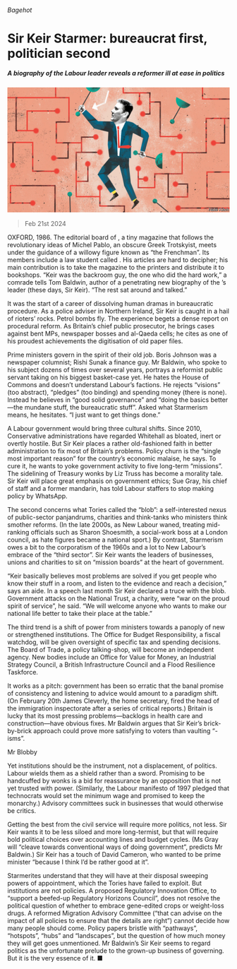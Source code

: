 ###### Bagehot

# Sir Keir Starmer: bureaucrat first, politician second 

##### A biography of the Labour leader reveals a reformer ill at ease in politics 

![image](images/20240224_BRD000.jpg) 

> Feb 21st 2024 

OXFORD, 1986. The editorial board of , a tiny magazine that follows the revolutionary ideas of Michel Pablo, an obscure Greek Trotskyist, meets under the guidance of a willowy figure known as “the Frenchman”. Its members include a law student called . His articles are hard to decipher; his main contribution is to take the magazine to the printers and distribute it to bookshops. “Keir was the backroom guy, the one who did the hard work,” a comrade tells Tom Baldwin, author of a penetrating new biography of the ’s leader (these days, Sir Keir). “The rest sat around and talked.” 

It was the start of a career of dissolving human dramas in bureaucratic procedure. As a police adviser in Northern Ireland, Sir Keir is caught in a hail of rioters’ rocks. Petrol bombs fly. The experience begets a dense report on procedural reform. As Britain’s chief public prosecutor, he brings cases against bent MPs, newspaper bosses and al-Qaeda cells; he cites as one of his proudest achievements the digitisation of old paper files. 

Prime ministers govern in the spirit of their old job. Boris Johnson was a newspaper columnist; Rishi Sunak a finance guy. Mr Baldwin, who spoke to his subject dozens of times over several years, portrays a reformist public servant taking on his biggest basket-case yet. He hates the House of Commons and doesn’t understand Labour’s factions. He rejects “visions” (too abstract), “pledges” (too binding) and spending money (there is none). Instead he believes in “good solid governance” and “doing the basics better—the mundane stuff, the bureaucratic stuff”. Asked what Starmerism means, he hesitates. “I just want to get things done.”

A Labour government would bring three cultural shifts. Since 2010, Conservative administrations have regarded Whitehall as bloated, inert or overtly hostile. But Sir Keir places a rather old-fashioned faith in better administration to fix most of Britain’s problems. Policy churn is the “single most important reason” for the country’s economic malaise, he says. To cure it, he wants to yoke government activity to five long-term “missions”. The sidelining of Treasury wonks by Liz Truss has become a morality tale. Sir Keir will place great emphasis on government ethics; Sue Gray, his chief of staff and a former mandarin, has told Labour staffers to stop making policy by WhatsApp. 

The second concerns what Tories called the “blob”: a self-interested nexus of public-sector panjandrums, charities and think-tanks who ministers think smother reforms. (In the late 2000s, as New Labour waned, treating mid-ranking officials such as Sharon Shoesmith, a social-work boss at a London council, as hate figures became a national sport.) By contrast, Starmerism owes a bit to the corporatism of the 1960s and a lot to New Labour’s embrace of the “third sector”. Sir Keir wants the leaders of businesses, unions and charities to sit on “mission boards” at the heart of government. 

“Keir basically believes most problems are solved if you get people who know their stuff in a room, and listen to the evidence and reach a decision,” says an aide. In a speech last month Sir Keir declared a truce with the blob. Government attacks on the National Trust, a charity, were “war on the proud spirit of service”, he said. “We will welcome anyone who wants to make our national life better to take their place at the table.” 

The third trend is a shift of power from ministers towards a panoply of new or strengthened institutions. The Office for Budget Responsibility, a fiscal watchdog, will be given oversight of specific tax and spending decisions. The Board of Trade, a policy talking-shop, will become an independent agency. New bodies include an Office for Value for Money, an Industrial Strategy Council, a British Infrastructure Council and a Flood Resilience Taskforce. 

It works as a pitch: government has been so erratic that the banal promise of consistency and listening to advice would amount to a paradigm shift. (On February 20th James Cleverly, the home secretary, fired the head of the immigration inspectorate after a series of critical reports.) Britain is lucky that its most pressing problems—backlogs in health care and construction—have obvious fixes. Mr Baldwin argues that Sir Keir’s brick-by-brick approach could prove more satisfying to voters than vaulting “-isms”.

Mr Blobby

Yet institutions should be the instrument, not a displacement, of politics. Labour wields them as a shield rather than a sword. Promising to be handcuffed by wonks is a bid for reassurance by an opposition that is not yet trusted with power. (Similarly, the Labour manifesto of 1997 pledged that technocrats would set the minimum wage and promised to keep the monarchy.) Advisory committees suck in businesses that would otherwise be critics. 

Getting the best from the civil service will require more politics, not less. Sir Keir wants it to be less siloed and more long-termist, but that will require bold political choices over accounting lines and budget cycles. (Ms Gray will “cleave towards conventional ways of doing government”, predicts Mr Baldwin.) Sir Keir has a touch of David Cameron, who wanted to be prime minister “because I think I’d be rather good at it”. 

Starmerites understand that they will have at their disposal sweeping powers of appointment, which the Tories have failed to exploit. But institutions are not policies. A proposed Regulatory Innovation Office, to “support a beefed-up Regulatory Horizons Council”, does not resolve the political question of whether to embrace gene-edited crops or weight-loss drugs. A reformed Migration Advisory Committee (“that can advise on the impact of all policies to ensure that the details are right”) cannot decide how many people should come. Policy papers bristle with “pathways”, “hotspots”, “hubs” and “landscapes”, but the question of how much money they will get goes unmentioned. Mr Baldwin’s Sir Keir seems to regard politics as the unfortunate prelude to the grown-up business of governing. But it is the very essence of it. ■






